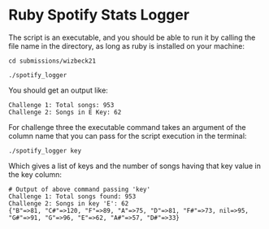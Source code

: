 # Ruby Spotify Stats Logger

The script is an executable, and you should be able to run it by calling the file name in the directory, as long as ruby is installed on your machine:

```shell
cd submissions/wizbeck21
```
```shell
./spotify_logger
```

You should get an output like:
```shell
Challenge 1: Total songs: 953
Challenge 2: Songs in E Key: 62
```

For challenge three the executable command takes an argument of the column name that you can pass for the script execution in the terminal:
```shell
./spotify_logger key
```
Which gives a list of keys and the number of songs having that key value in the key column:
```
# Output of above command passing 'key'
Challenge 1: Total songs found: 953
Challenge 2: Songs in key 'E': 62
{"B"=>81, "C#"=>120, "F"=>89, "A"=>75, "D"=>81, "F#"=>73, nil=>95, "G#"=>91, "G"=>96, "E"=>62, "A#"=>57, "D#"=>33}
```